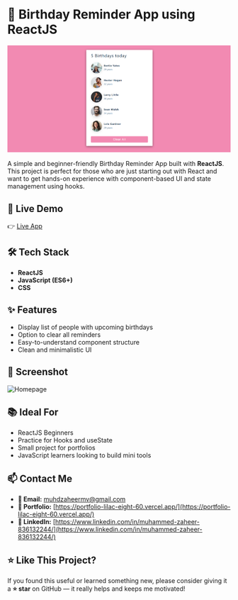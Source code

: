 # 🎉 Birthday Reminder App using ReactJS

![Homepage](./src/homepage.png)

A simple and beginner-friendly Birthday Reminder App built with **ReactJS**. This project is perfect for those who are just starting out with React and want to get hands-on experience with component-based UI and state management using hooks.

## 🚀 Live Demo

👉 [Live App](https://birthday-reminder-reactjs-app.vercel.app/)

## 🛠️ Tech Stack

- **ReactJS**
- **JavaScript (ES6+)**
- **CSS**

## ✨ Features

- Display list of people with upcoming birthdays
- Option to clear all reminders
- Easy-to-understand component structure
- Clean and minimalistic UI

## 📸 Screenshot

![Homepage](./src/assets/images/homepage.png)

## 📚 Ideal For

- ReactJS Beginners
- Practice for Hooks and useState
- Small project for portfolios
- JavaScript learners looking to build mini tools

## 📫 Contact Me

- **📧 Email:** muhdzaheermv@gmail.com  
- **🔗 Portfolio:** [https://portfolio-lilac-eight-60.vercel.app/](https://portfolio-lilac-eight-60.vercel.app/)  
- **💼 LinkedIn:** [https://www.linkedin.com/in/muhammed-zaheer-836132244/](https://www.linkedin.com/in/muhammed-zaheer-836132244/)

## ⭐ Like This Project?

If you found this useful or learned something new, please consider giving it a **⭐ star** on GitHub — it really helps and keeps me motivated!


